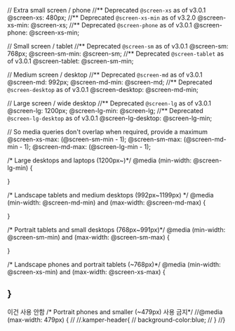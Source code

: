 

// Extra small screen / phone
//** Deprecated `@screen-xs` as of v3.0.1
@screen-xs:                  480px;
//** Deprecated `@screen-xs-min` as of v3.2.0
@screen-xs-min:              @screen-xs;
//** Deprecated `@screen-phone` as of v3.0.1
@screen-phone:               @screen-xs-min;

// Small screen / tablet
//** Deprecated `@screen-sm` as of v3.0.1
@screen-sm:                  768px;
@screen-sm-min:              @screen-sm;
//** Deprecated `@screen-tablet` as of v3.0.1
@screen-tablet:              @screen-sm-min;

// Medium screen / desktop
//** Deprecated `@screen-md` as of v3.0.1
@screen-md:                  992px;
@screen-md-min:              @screen-md;
//** Deprecated `@screen-desktop` as of v3.0.1
@screen-desktop:             @screen-md-min;

// Large screen / wide desktop
//** Deprecated `@screen-lg` as of v3.0.1
@screen-lg:                  1200px;
@screen-lg-min:              @screen-lg;
//** Deprecated `@screen-lg-desktop` as of v3.0.1
@screen-lg-desktop:          @screen-lg-min;

// So media queries don't overlap when required, provide a maximum
@screen-xs-max:              (@screen-sm-min - 1);
@screen-sm-max:              (@screen-md-min - 1);
@screen-md-max:              (@screen-lg-min - 1);

/* Large desktops and laptops (1200px~)*/
@media (min-width: @screen-lg-min) {

}

/* Landscape tablets and medium desktops (992px~1199px) */
@media (min-width: @screen-md-min) and (max-width: @screen-md-max) {

}

/* Portrait tablets and small desktops (768px~991px)*/
@media (min-width: @screen-sm-min) and (max-width: @screen-sm-max) {

}

/* Landscape phones and portrait tablets (~768px)*/
@media (min-width: @screen-xs-min) and (max-width: @screen-xs-max) {

}
------------------------------------------------------------------------

이건 사용 안함
/* Portrait phones and smaller (~479px) 사용 금지*/
//@media (max-width: 479px) {
//
//.kamper-header{
//    background-color:blue;
//  }
//}
